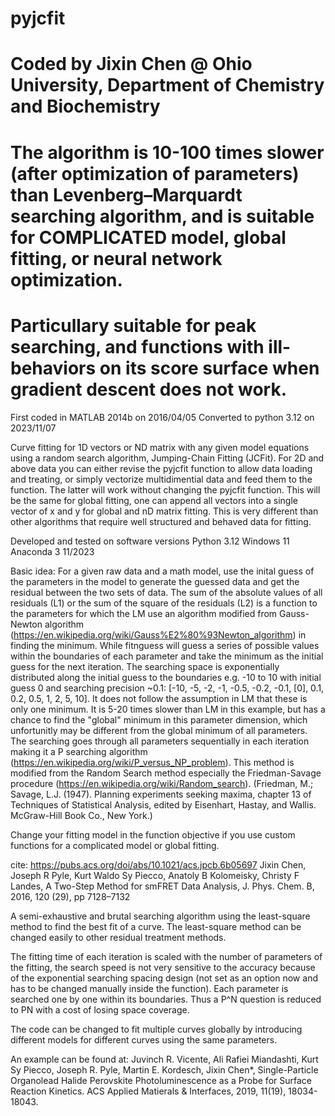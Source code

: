 # pyjcfit
# Coded by Jixin Chen @ Ohio University, Department of Chemistry and Biochemistry
# The algorithm is 10-100 times slower (after optimization of parameters) than Levenberg–Marquardt searching algorithm, and is suitable for COMPLICATED model, global fitting, or neural network optimization.
# Particullary suitable for peak searching, and functions with ill-behaviors on its score surface when gradient descent does not work.
First coded in MATLAB 2014b on 2016/04/05
Converted to python 3.12 on 2023/11/07

Curve fitting for 1D vectors or ND matrix with any given model equations using a random search algorithm, Jumping-Chain Fitting (JCFit). 
For 2D and above data you can either revise the pyjcfit function to allow data loading and treating, or simply vectorize multidimential data and feed them to the function. The latter will work without changing the pyjcfit function. This will be the same for global fitting, one can append all vectors into a single vector of x and y for global and nD matrix fitting. This is very different than other algorithms that require well structured and behaved data for fitting.

Developed and tested on software versions
Python 3.12
Windows 11
Anaconda 3 11/2023

Basic idea: 
For a given raw data and a math model, use the inital guess of the parameters in the model to generate the guessed data and get the residual between the two sets of data.
The sum of the absolute values of all residuals (L1) or the sum of the square of the residuals (L2) is a function to the parameters for which the LM use an algorithm modified from Gauss-Newton algorithm (https://en.wikipedia.org/wiki/Gauss%E2%80%93Newton_algorithm) in finding the minimum. While fitnguess will guess a series of possible values within the boundaries of each parameter and take the minimum as the initial guess for the next iteration. The searching space is exponentially distributed along the initial guess to the boundaries e.g. -10 to 10 with initial guess 0 and searching precision ~0.1: [-10, -5, -2, -1, -0.5, -0.2, -0.1, [0], 0.1, 0.2, 0.5, 1, 2, 5, 10]. It does not follow the assumption in LM that these is only one minimum. It is 5-20 times slower than LM in this example, but has a chance to find the "global" minimum in this parameter dimension, which unfortunitly may be different from the global minimum of all parameters. The searching goes through all parameters sequentially in each iteration making it a P searching algorithm (https://en.wikipedia.org/wiki/P_versus_NP_problem). 
This method is modified from the Random Search method especially the Friedman-Savage procedure (https://en.wikipedia.org/wiki/Random_search). (Friedman, M.; Savage, L.J. (1947). Planning experiments seeking maxima, chapter 13 of Techniques of Statistical Analysis, edited by Eisenhart, Hastay, and Wallis. McGraw-Hill Book Co., New York.)

Change your fitting model in the function objective if you use custom functions for a complicated model or global fitting.

cite:
https://pubs.acs.org/doi/abs/10.1021/acs.jpcb.6b05697
Jixin Chen, Joseph R Pyle, Kurt Waldo Sy Piecco, Anatoly B Kolomeisky, Christy F Landes, A Two-Step Method for smFRET Data Analysis, J. Phys. Chem. B, 2016, 120 (29), pp 7128–7132

A semi-exhaustive and brutal searching algorithm using the least-square method to find the best fit of a curve. The least-square method can be changed easily to other residual treatment methods.

The fitting time of each iteration is scaled with the number of parameters of the fitting, the search speed is not very sensitive to the accuracy because of the exponential searching spacing design (not set as an option now and has to be changed manually inside the function). Each parameter is searched one by one within its boundaries. Thus a P^N question is reduced to PN with a cost of losing space coverage.

The code can be changed to fit multiple curves globally by introducing different models for different curves using the same parameters.

An example can be found at:
Juvinch R. Vicente, Ali Rafiei Miandashti, Kurt Sy Piecco, Joseph R. Pyle, Martin E. Kordesch, Jixin Chen*, Single-Particle Organolead Halide Perovskite Photoluminescence as a Probe for Surface Reaction Kinetics. ACS Applied Matierals & Interfaces, 2019, 11(19), 18034-18043.
